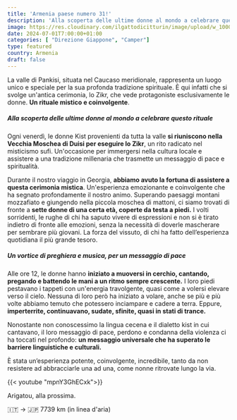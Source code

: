 ```yaml
---
title: 'Armenia paese numero 31!'
description: 'Alla scoperta delle ultime donne al mondo a celebrare questo rituale'
image: https://res.cloudinary.com/ilgattodicitturin/image/upload/w_1000/f_auto,q_auto:eco/v1713011125/Articoli/Direzione%20giappone/Direzione19/ushguli-dall-alto_hzhbkm.jpg
date: 2024-07-01T7:00:00+01:00
categories: [ "Direzione Giappone", "Camper"]
type: featured  
country: Armenia 
draft: false
---
```


La valle di Pankisi, situata nel Caucaso meridionale, rappresenta un luogo unico e speciale per la sua profonda tradizione spirituale. È qui infatti che si svolge un'antica cerimonia, lo Zikr, che vede protagoniste esclusivamente le donne.
**Un rituale mistico e coinvolgente**.  

##### Alla scoperta delle ultime donne al mondo a celebrare questo rituale

Ogni venerdì, le donne Kist provenienti da tutta la valle **si riuniscono nella Vecchia Moschea di Duisi per eseguire lo Zikr**, un rito radicato nel misticismo sufi. Un'occasione per immergersi nella cultura locale e assistere a una tradizione millenaria che trasmette un messaggio di pace e spiritualità.

Durante il nostro viaggio in Georgia, **abbiamo avuto la fortuna di assistere a questa cerimonia mistica**. Un'esperienza emozionante e coinvolgente che ha segnato profondamente il nostro animo. Superando paesaggi montani mozzafiato e giungendo nella piccola moschea di mattoni, ci siamo trovati di fronte a **sette donne di una certa età, coperte da testa a piedi.** I volti sorridenti, le rughe di chi ha saputo vivere di espressioni e non si è tirato indietro di fronte alle emozioni, senza la necessità di doverle mascherare per sembrare più giovani. La forza del vissuto, di chi ha fatto dell’esperienza quotidiana il più grande tesoro. 

##### Un vortice di preghiera e musica, per un messaggio di pace

Alle ore 12, le donne hanno **iniziato a muoversi in cerchio, cantando, pregando e battendo le mani a un ritmo sempre crescente.** I loro piedi pestavano i tappeti con un'energia travolgente, quasi come a volersi elevare verso il cielo. Nessuna di loro però ha iniziato a volare, anche se più e più volte abbiamo temuto che potessero inciampare e cadere a terra. Eppure, **imperterrite, continuavano, sudate, sfinite, quasi in stati di trance.**

Nonostante non conoscessimo la lingua cecena e il dialetto kist in cui cantavano, il loro messaggio di pace, perdono e condanna della violenza ci ha toccati nel profondo: **un messaggio universale che ha superato le barriere linguistiche e culturali.**

È stata un’esperienza potente, coinvolgente, incredibile, tanto da non resistere ad abbracciarle una ad una, come nonne ritrovate lungo la via. 

{{< youtube "mpnY3GhECxk">}}

Arigatou, alla prossima.

🇮🇹 → 🇯🇵 7739 km (in linea d'aria)
